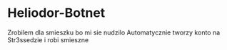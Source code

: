 # Heliodor-Botnet
Zrobilem dla smieszku bo mi sie nudzilo
Automatycznie tworzy konto na Str3ssedzie i robi smieszne
